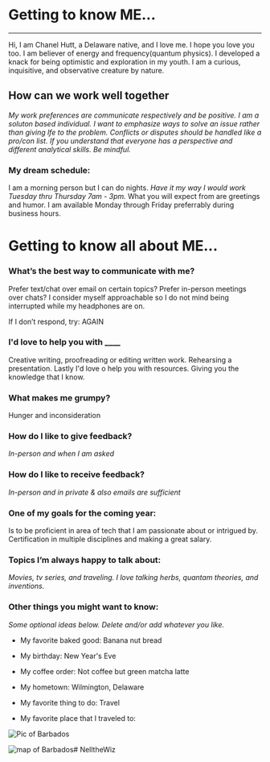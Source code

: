 # Getting to know ME...
___

Hi, I am Chanel Hutt, a Delaware native, and I love me. I hope you love you too. I am believer of energy and frequency(quantum physics). I developed a knack for being optimistic and exploration in my youth. I am a curious, inquisitive, and observative creature by nature. 
 

## How can we work well together
*My work preferences are communicate respectively and be positive. I am a soluton based individual. I want to emphasize ways to solve an issue rather than giving lfe to the problem. Conflicts or disputes should be handled like a pro/con list. If you understand that everyone has a perspective and different analytical skills. Be mindful.*

### My dream schedule:
I am a morning person but I can do nights. *Have it my way I would work Tuesday thru Thursday 7am - 3pm.* What you will expect from are greetings and humor. I am available Monday through Friday preferrably during business hours. 

# Getting to know all about ME...

### What’s the best way to communicate with me?
Prefer text/chat over email on certain topics? Prefer in-person meetings over chats? I consider myself approachable so I do not mind being interrupted while my headphones are on.

If I don’t respond, try: AGAIN

### I'd love to help you with ____
Creative writing, proofreading or editing written work. Rehearsing a presentation. Lastly I'd love o help you with resources. Giving you the knowledge that I know. 

### What makes me grumpy?
Hunger and inconsideration
	
### How do I like to give feedback?
*In-person and when I am asked*

### How do I like to receive feedback?
*In-person and in private & also emails are sufficient*

### One of my goals for the coming year:
Is to be proficient in area of tech that I am passionate about or intrigued by. Certification in multiple disciplines and making a great salary. 

### Topics I’m always happy to talk about:
*Movies, tv series, and traveling. I love talking herbs, quantam theories, and inventions.*

### Other things you might want to know:
*Some optional ideas below. Delete and/or add whatever you like.*

* My favorite baked good: Banana nut bread 

* My birthday: New Year's Eve
* My coffee order: Not coffee but green matcha latte
* My hometown: Wilmington, Delaware
* My favorite thing to do: Travel             
* My favorite place that I traveled to: 

![Pic of Barbados](images/barbados1.jpeg)

![map of Barbados](images/barbados2.jpg)# NelltheWiz
